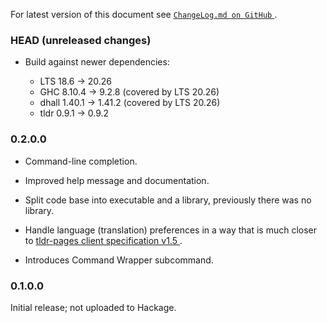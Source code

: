 For latest version of this document see [`ChangeLog.md on GitHub`
](https://github.com/trskop/tldr-client/blob/main/ChangeLog.md).

### HEAD (unreleased changes)

* Build against newer dependencies:

  - LTS 18.6 → 20.26
  - GHC 8.10.4 → 9.2.8 (covered by LTS 20.26)
  - dhall 1.40.1 → 1.41.2 (covered by LTS 20.26)
  - tldr 0.9.1 → 0.9.2


### 0.2.0.0

* Command-line completion.

* Improved help message and documentation.

* Split code base into executable and a library, previously there was no
  library.

* Handle language (translation) preferences in a way that is much closer to
  [tldr-pages client specification v1.5
  ](https://github.com/tldr-pages/tldr/blob/v1.5/CLIENT-SPECIFICATION.md).

* Introduces Command Wrapper subcommand.


### 0.1.0.0

Initial release; not uploaded to Hackage.
